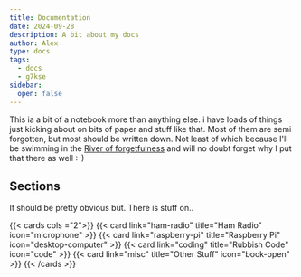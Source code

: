 ```yaml
---
title: Documentation
date: 2024-09-28
description: A bit about my docs
author: Alex
type: docs
tags:
  - docs
  - g7kse
sidebar:
  open: false
---
```


This ia a bit of a notebook more than anything else. i have loads of things just kicking about on bits of paper and stuff like that. Most of them are semi forgotten, but most should be written down. Not least of which because I'll be swimming in the [River of forgetfulness](https://en.wikipedia.org/wiki/Lethe) and will no doubt forget why I put that there as well :-)

## Sections

It should be pretty obvious but. There is stuff on..

{{< cards cols ="2">}}
  {{< card link="ham-radio" title="Ham Radio" icon="microphone" >}}
  {{< card link="raspberry-pi" title="Raspberry Pi" icon="desktop-computer" >}}
  {{< card link="coding" title="Rubbish Code" icon="code" >}}
  {{< card link="misc" title="Other Stuff" icon="book-open" >}}
{{< /cards >}}

